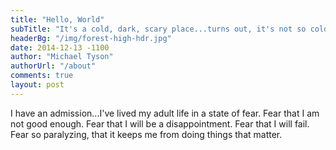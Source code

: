 ```yaml
---
title: "Hello, World"
subTitle: "It's a cold, dark, scary place...turns out, it's not so cold."
headerBg: "/img/forest-high-hdr.jpg"
date: 2014-12-13 -1100
author: "Michael Tyson"
authorUrl: "/about"
comments: true
layout: post
---
```


I have an admission...I've lived my adult life in a state of fear.  Fear that I am not good enough.  Fear that I will be a disappointment. Fear that I will fail.  Fear so paralyzing, that it keeps me from doing things that matter.
